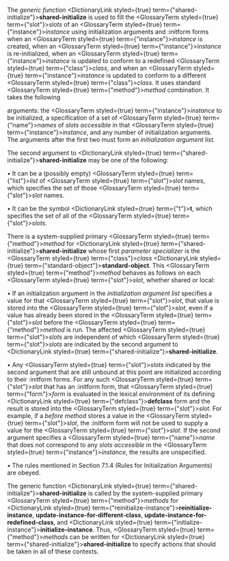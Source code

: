  



The *generic function* <DictionaryLink styled={true} term={"shared-initialize"}><b>shared-initialize</b></DictionaryLink> is used to fill the <GlossaryTerm styled={true} term={"slot"}><i>slots</i></GlossaryTerm> of an <GlossaryTerm styled={true} term={"instance"}><i>instance</i></GlossaryTerm> using initialization arguments and :initform forms when an <GlossaryTerm styled={true} term={"instance"}><i>instance</i></GlossaryTerm> is created, when an <GlossaryTerm styled={true} term={"instance"}><i>instance</i></GlossaryTerm> is re-initialized, when an <GlossaryTerm styled={true} term={"instance"}><i>instance</i></GlossaryTerm> is updated to conform to a redefined <GlossaryTerm styled={true} term={"class"}><i>class</i></GlossaryTerm>, and when an <GlossaryTerm styled={true} term={"instance"}><i>instance</i></GlossaryTerm> is updated to conform to a different <GlossaryTerm styled={true} term={"class"}><i>class</i></GlossaryTerm>. It uses standard <GlossaryTerm styled={true} term={"method"}><i>method</i></GlossaryTerm> combination. It takes the following 



arguments: the <GlossaryTerm styled={true} term={"instance"}><i>instance</i></GlossaryTerm> to be initialized, a specification of a set of <GlossaryTerm styled={true} term={"name"}><i>names</i></GlossaryTerm> of *slots accessible* in that <GlossaryTerm styled={true} term={"instance"}><i>instance</i></GlossaryTerm>, and any number of initialization arguments. The arguments after the first two must form an *initialization argument list*. 



The second argument to <DictionaryLink styled={true} term={"shared-initialize"}><b>shared-initialize</b></DictionaryLink> may be one of the following: 



*•* It can be a (possibly empty) <GlossaryTerm styled={true} term={"list"}><i>list</i></GlossaryTerm> of <GlossaryTerm styled={true} term={"slot"}><i>slot</i></GlossaryTerm> names, which specifies the set of those <GlossaryTerm styled={true} term={"slot"}><i>slot</i></GlossaryTerm> names. 



*•* It can be the symbol <DictionaryLink styled={true} term={"t"}><b>t</b></DictionaryLink>, which specifies the set of all of the <GlossaryTerm styled={true} term={"slot"}><i>slots</i></GlossaryTerm>. 



There is a system-supplied primary <GlossaryTerm styled={true} term={"method"}><i>method</i></GlossaryTerm> for <DictionaryLink styled={true} term={"shared-initialize"}><b>shared-initialize</b></DictionaryLink> whose first *parameter specializer* is the <GlossaryTerm styled={true} term={"class"}><i>class</i></GlossaryTerm> <DictionaryLink styled={true} term={"standard-object"}><b>standard-object</b></DictionaryLink>. This <GlossaryTerm styled={true} term={"method"}><i>method</i></GlossaryTerm> behaves as follows on each <GlossaryTerm styled={true} term={"slot"}><i>slot</i></GlossaryTerm>, whether shared or local: 



*•* If an initialization argument in the *initialization argument list* specifies a value for that <GlossaryTerm styled={true} term={"slot"}><i>slot</i></GlossaryTerm>, that value is stored into the <GlossaryTerm styled={true} term={"slot"}><i>slot</i></GlossaryTerm>, even if a value has already been stored in the <GlossaryTerm styled={true} term={"slot"}><i>slot</i></GlossaryTerm> before the <GlossaryTerm styled={true} term={"method"}><i>method</i></GlossaryTerm> is run. The affected <GlossaryTerm styled={true} term={"slot"}><i>slots</i></GlossaryTerm> are independent of which <GlossaryTerm styled={true} term={"slot"}><i>slots</i></GlossaryTerm> are indicated by the second argument to <DictionaryLink styled={true} term={"shared-initialize"}><b>shared-initialize</b></DictionaryLink>. 



*•* Any <GlossaryTerm styled={true} term={"slot"}><i>slots</i></GlossaryTerm> indicated by the second argument that are still unbound at this point are initialized according to their :initform forms. For any such <GlossaryTerm styled={true} term={"slot"}><i>slot</i></GlossaryTerm> that has an :initform form, that <GlossaryTerm styled={true} term={"form"}><i>form</i></GlossaryTerm> is evaluated in the lexical environment of its defining <DictionaryLink styled={true} term={"defclass"}><b>defclass</b></DictionaryLink> form and the result is stored into the <GlossaryTerm styled={true} term={"slot"}><i>slot</i></GlossaryTerm>. For example, if a *before method* stores a value in the <GlossaryTerm styled={true} term={"slot"}><i>slot</i></GlossaryTerm>, the :initform form will not be used to supply a value for the <GlossaryTerm styled={true} term={"slot"}><i>slot</i></GlossaryTerm>. If the second argument specifies a <GlossaryTerm styled={true} term={"name"}><i>name</i></GlossaryTerm> that does not correspond to any *slots accessible* in the <GlossaryTerm styled={true} term={"instance"}><i>instance</i></GlossaryTerm>, the results are unspecified. 



*•* The rules mentioned in Section 7.1.4 (Rules for Initialization Arguments) are obeyed. 



The generic function <DictionaryLink styled={true} term={"shared-initialize"}><b>shared-initialize</b></DictionaryLink> is called by the system-supplied primary <GlossaryTerm styled={true} term={"method"}><i>methods</i></GlossaryTerm> for <DictionaryLink styled={true} term={"reinitialize-instance"}><b>reinitialize-instance</b></DictionaryLink>, **update-instance-for-different-class**, **update-instance-for-redefined-class**, and <DictionaryLink styled={true} term={"initialize-instance"}><b>initialize-instance</b></DictionaryLink>. Thus, <GlossaryTerm styled={true} term={"method"}><i>methods</i></GlossaryTerm> can be written for <DictionaryLink styled={true} term={"shared-initialize"}><b>shared-initialize</b></DictionaryLink> to specify actions that should be taken in all of these contexts. 




